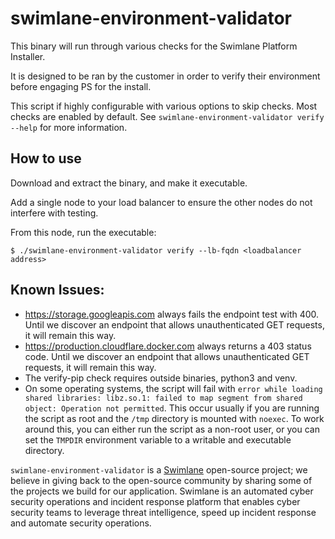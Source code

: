 # swimlane-environment-validator

This binary will run through various checks for the Swimlane Platform Installer.

It is designed to be ran by the customer in order to verify their environment before engaging PS for the install.

This script if highly configurable with various options to skip checks. Most checks are enabled by default. See `swimlane-environment-validator verify --help` for more information.

## How to use

Download and extract the binary, and make it executable.

Add a single node to your load balancer to ensure the other nodes do not interfere with testing.

From this node, run the executable:
```
$ ./swimlane-environment-validator verify --lb-fqdn <loadbalancer address>
```


## Known Issues:
* https://storage.googleapis.com always fails the endpoint test with 400. Until we discover an endpoint that allows unauthenticated GET requests, it will remain this way.
* https://production.cloudflare.docker.com always returns a 403 status code. Until we discover an endpoint that allows unauthenticated GET requests, it will remain this way.
* The verify-pip check requires outside binaries, python3 and venv.
* On some operating systems, the script will fail with `error while loading shared libraries: libz.so.1: failed to map segment from shared object: Operation not permitted`. This occur usually if you are running the script as root and the `/tmp` directory is mounted with `noexec`. To work around this, you can either run the script as a non-root user, or you can set the `TMPDIR` environment variable to a writable and executable directory.

`swimlane-environment-validator` is a [Swimlane](https://swimlane.com) open-source project; we believe in giving back to the open-source community by sharing some of the projects we build for our application. Swimlane is an automated cyber security operations and incident response platform that enables cyber security teams to leverage threat intelligence, speed up incident response and automate security operations.
